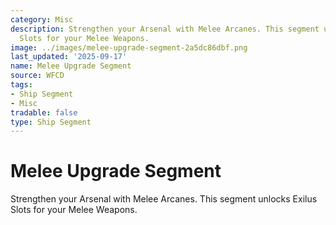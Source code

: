 ```yaml
---
category: Misc
description: Strengthen your Arsenal with Melee Arcanes. This segment unlocks Exilus
  Slots for your Melee Weapons.
image: ../images/melee-upgrade-segment-2a5dc86dbf.png
last_updated: '2025-09-17'
name: Melee Upgrade Segment
source: WFCD
tags:
- Ship Segment
- Misc
tradable: false
type: Ship Segment
---
```


# Melee Upgrade Segment

Strengthen your Arsenal with Melee Arcanes. This segment unlocks Exilus Slots for your Melee Weapons.

